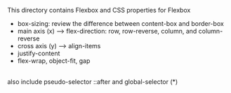This directory contains Flexbox and CSS properties for Flexbox
- box-sizing: review the difference between content-box and border-box
- main axis (x) --> flex-direction: row, row-reverse, column, and column-reverse
- cross axis (y) --> align-items
- justify-content
- flex-wrap, object-fit, gap </br>
<br/>
also include pseudo-selector ::after and global-selector (*)
